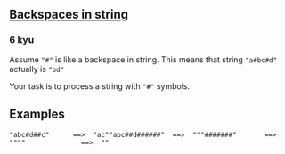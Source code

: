 <h2><a href=https://www.codewars.com/kata/5727bb0fe81185ae62000ae3/train/javascript target="_blank">Backspaces in string</a></h2><h3>6 kyu</h3><p>Assume <code>"#"</code> is like a backspace in string. This means that string <code>"a#bc#d"</code> actually is <code>"bd"</code></p><p>Your task is to process a string with <code>"#"</code> symbols.</p><h2 id="examples">Examples</h2><pre><code>"abc#d##c"      ==&gt;  "ac""abc##d######"  ==&gt;  """#######"       ==&gt;  """"              ==&gt;  ""</code></pre>